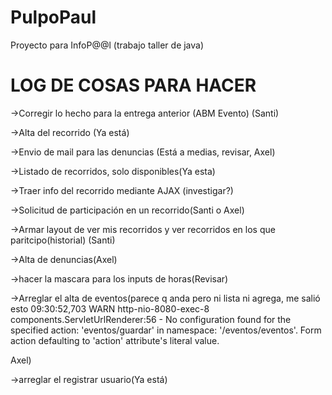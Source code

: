 PulpoPaul
=========
Proyecto para InfoP@@l (trabajo taller de java)


LOG DE COSAS PARA HACER
=======================
->Corregir lo hecho para la entrega anterior (ABM Evento) (Santi)

->Alta del recorrido (Ya está)

->Envio de mail para las denuncias (Está a medias, revisar, Axel)

->Listado de recorridos, solo disponibles(Ya esta)

->Traer info del recorrido mediante AJAX (investigar?)

->Solicitud de participación en un recorrido(Santi o Axel)

->Armar layout de ver mis recorridos y ver recorridos en los que paritcipo(historial) (Santi)

->Alta de denuncias(Axel)

->hacer la mascara para los inputs de horas(Revisar)

->Arreglar el alta de eventos(parece q anda pero ni lista ni agrega, me salió esto
09:30:52,703  WARN http-nio-8080-exec-8 components.ServletUrlRenderer:56 - No configuration found for the specified action: 'eventos/guardar' in namespace: '/eventos/eventos'. Form action defaulting to 'action' attribute's literal value.

Axel)

->arreglar el registrar usuario(Ya está)
